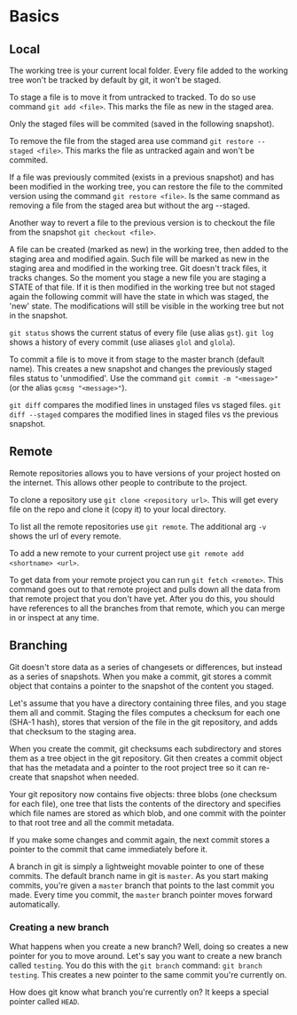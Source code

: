 # Basics  

## Local  

The working tree is your current local folder. Every file added to the working tree won't be
tracked by default by git, it won't be staged.

To stage a file is to move it from untracked to tracked. To do so use command `git add <file>`.
This marks the file as new in the staged area.

Only the staged files will be commited (saved in the following snapshot).

To remove the file from the staged area use command `git restore --staged <file>`. This marks the 
file as untracked again and won't be commited.

If a file was previously commited (exists in a previous snapshot) and has been modified in the
working tree, you can restore the file to the commited version using the command
`git restore <file>`. Is the same command as removing a file from the staged area but without
the arg --staged.

Another way to revert a file to the previous version is to checkout the file from the snapshot
`git checkout <file>`.

A file can be created (marked as new) in the working tree, then added to the staging area
and modified again. Such file will be marked as new in the staging area and modified in the working
tree. Git doesn't track files, it tracks changes. So the moment you stage a new file you are
staging a STATE of that file. If it is then modified in the working tree but not staged again
the following commit will have the state in which was staged, the 'new' state. The modifications
will still be visible in the working tree but not in the snapshot.

`git status` shows the current status of every file (use alias `gst`).
`git log` shows a history of every commit (use aliases `glol` and `glola`).

To commit a file is to move it from stage to the master branch (default name). This creates a
new snapshot and changes the previously staged files status to 'unmodified'. Use the command
`git commit -m "<message>"` (or the alias `gcmsg "<message>"`).

`git diff` compares the modified lines in unstaged files vs staged files.
`git diff --staged` compares the modified lines in staged files vs the previous snapshot.


## Remote  

Remote repositories allows you to have versions of your project hosted on the internet. This allows
other people to contribute to the project.

To clone a repository use `git clone <repository url>`. This will get every file on the repo and
clone it (copy it) to your local directory.

To list all the remote repositories use `git remote`.
The additional arg `-v` shows the url of every remote.

To add a new remote to your current project use `git remote add <shortname> <url>`.

To get data from your remote project you can run `git fetch <remote>`. This command goes out 
to that remote project and pulls down all the data from that remote project that you don't 
have yet. After you do this, you should have references to all the branches from that remote, 
which you can merge in or inspect at any time.


## Branching  

Git doesn't store data as a series of changesets or differences, but instead as a series of
snapshots. When you make a commit, git stores a commit object that contains a pointer to the 
snapshot of the content you staged.

Let's assume that you have a directory containing three files, and you stage them all and commit.
Staging the files computes a checksum for each one (SHA-1 hash), stores that version of the file
in the git repository, and adds that checksum to the staging area.

When you create the commit, git checksums each subdirectory and stores them as a tree object in the
git repository. Git then creates a commit object that has the metadata and a pointer to the root
project tree so it can re-create that snapshot when needed.

Your git repository now contains five objects: three blobs (one checksum for each file), one tree
that lists the contents of the directory and specifies which file names are stored as which blob,
and one commit with the pointer to that root tree and all the commit metadata.

If you make some changes and commit again, the next commit stores a pointer to the commit that
came immediately before it.

A branch in git is simply a lightweight movable pointer to one of these commits. The default
branch name in git is `master`. As you start making commits, you're given a `master` branch that
points to the last commit you made. Every time you commit, the `master` branch pointer moves
forward automatically.


### Creating a new branch

What happens when you create a new branch? Well, doing so creates a new pointer for you to move
around. Let's say you want to create a new branch called `testing`. You do this with the
`git branch` command: `git branch testing`. This creates a new pointer to the same commit you're 
currently on.

How does git know what branch you're currently on? It keeps a special pointer called `HEAD`.
